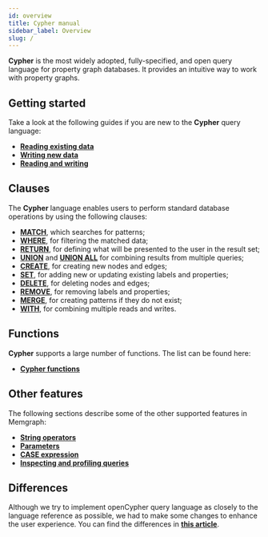 ```yaml
---
id: overview
title: Cypher manual
sidebar_label: Overview
slug: /
---
```


**Cypher** is the most widely adopted, fully-specified, and open query language for property graph databases.
It provides an intuitive way to work with property graphs.

## Getting started

Take a look at the following guides if you are new to the **Cypher** query language:
* **[Reading existing data](./reading-existing-data.md)**
* **[Writing new data](./writing-new-data.md)**
* **[Reading and writing](./reading-and-writing.md)**

## Clauses

The **Cypher** language enables users to perform standard database operations by using the following clauses:
  * **[MATCH](./clauses/match.md)**, which searches for patterns;
  * **[WHERE](./clauses/where.md)**, for filtering the matched data;
  * **[RETURN](./clauses/return.md)**, for defining what will be presented to the user in the result set;
  * **[UNION](./clauses/union.md)** and **[UNION ALL](./clauses/union.md)** for combining results from multiple queries;
  * **[CREATE](./clauses/create.md)**, for creating new nodes and edges;
  * **[SET](./clauses/set.md)**, for adding new or updating existing labels and properties;
  * **[DELETE](./clauses/delete.md)**, for deleting nodes and edges;
  * **[REMOVE](./clauses/remove.md)**, for removing labels and properties;
  * **[MERGE](./clauses/merge.md)**, for creating patterns if they do not exist;
  * **[WITH](./clauses/with.md)**, for combining multiple reads and writes.

## Functions

**Cypher** supports a large number of functions. The list can be found here: 
* **[Cypher functions](./functions.md)**

## Other features

The following sections describe some of the other supported features in Memgraph:
* **[String operators](./other-features.md#string-operators)**
* **[Parameters](./other-features.md#parameters)**
* **[CASE expression](./other-features.md#case)**
* **[Inspecting and profiling queries](./other-features.md#inspecting-and-profiling-queries)**

## Differences

Although we try to implement openCypher query language as closely to the
language reference as possible, we had to make some changes to enhance the
user experience. You can find the differences in **[this article](./differences.md)**.